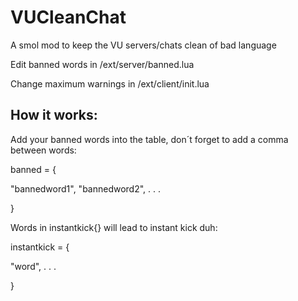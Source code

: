 # VUCleanChat
A smol mod to keep the VU servers/chats clean of bad language

Edit banned words in /ext/server/banned.lua

Change maximum warnings in /ext/client/init.lua

## How it works:

Add your banned words into the table, don´t forget to add a comma between words:

banned = {

"bannedword1",
"bannedword2",
.
.
.

}

Words in instantkick{} will lead to instant kick duh:

instantkick = {

"word",
.
.
.

}




